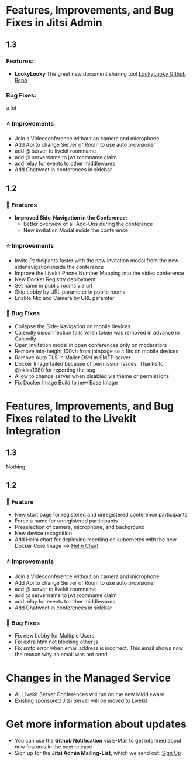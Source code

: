 # Features, Improvements, and Bug Fixes in Jitsi Admin
## 1.3

### Features:
* **LookyLooky** The great new document sharing tool [LookyLooky GIthub Repo](https://github.com/H2-invent/lookylooky)
### Bug Fixes:
a lot
### ⭐ Improvements
* Join a Videoconference without an camera and microphone
* Add Api to change Server of Room to use auto provisioner
* add @ server to livekit roomname
* add @ servername to jwt roomname claim
* add relay for events to other middlewares
* Add Chatwoot in conferences in sidebar

## 1.2
### 🚀 Features
* **Improved Side-Navigation in the Conference**:
    * Better overview of all Add-Ons during the conference
    * New invitation Modal inside the conference

### ⭐ Improvements
* Invite Participants faster with the new invitation modal from the new sidenavigation inside the conference
* Improve the Livekit Phone Number Mapping into the video conference
* New Docker Registry deployment
* Set name in public rooms via url
* Skip Lobby by URL parameter in public rooms
* Enable Mic and Camera by URL paramter

### 🐛 Bug Fixes
* Collapse the Side-Navigation on mobile devices
* Calendly disconnection fails when token was removed in advance in Calendly
* Open invitation modal in open conferences only on moderators
* Remove min-height 100vh from joinpage so it fits on mobile devices
* Remove Auto TLS in Mailer DSN in SMTP server
* Docker Image failed because of permission Issues. Thanks to @nkiss1980 for reporting the bug
* Allow to change server when disabled via theme or permissions
* Fix Docker Image Build to new Base Image 

# Features, Improvements, and Bug Fixes related to the Livekit Integration
## 1.3
Nothing

## 1.2
### 🚀 Feature
* New start page for registered and unregistered conference participants
* Force a name for unregistered participants
* Preselection of camera, microphone, and background
* New device recognition
* Add Helm chart for deploying meetling on kubernetes with the new Docker Core Image --> [Helm Chart](https://reg.h2-invent.com/harbor/projects/16/repositories/meetling/artifacts-tab)

### ⭐ Improvements
* Join a Videoconference without an camera and microphone
* Add Api to change Server of Room to use auto provisioner
* add @ server to livekit roomname
* add @ servername to jwt roomname claim
* add relay for events to other middlewares
* Add Chatwoot in conferences in sidebar

### 🐛 Bug Fixes
* Fix new Lobby for Multiple Users
* Fix extra html not blocking other js
* Fix smtp error when email address is incorrect. This email shows now the reason why an email was not send

# Changes in the Managed Service
* All Livekit Server Conferences will run on the new Middleware
* Existing sponsored Jitsi Server will be moved to Livekit

# Get more information about updates
* You can use the **Github Notification** via E-Mail to get informed about new features in the next release
* Sign up for the **Jitsi Admin Mailing-List**, which we send out: [Sign Up](https://lists.h2-invent.com/forms/nfrm_weLJnLY5)
